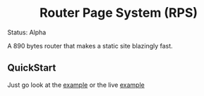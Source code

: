 <h1 align="center">Router Page System (RPS)</h1>

Status: Alpha

A 890 bytes router that makes a static site blazingly fast.

## QuickStart

Just go look at the [example](./example/) or the live [example](https://prince527github.github.io/Router-Page-System/example/index.html)
